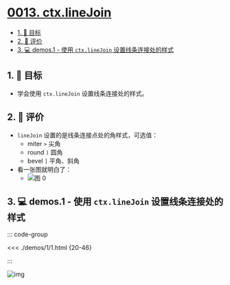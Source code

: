 # [0013. ctx.lineJoin](https://github.com/tnotesjs/TNotes.canvas/tree/main/notes/0013.%20ctx.lineJoin)

<!-- region:toc -->

- [1. 🎯 目标](#1--目标)
- [2. 🫧 评价](#2--评价)
- [3. 💻 demos.1 - 使用 `ctx.lineJoin` 设置线条连接处的样式](#3--demos1---使用-ctxlinejoin-设置线条连接处的样式)

<!-- endregion:toc -->

## 1. 🎯 目标

- 学会使用 `ctx.lineJoin` 设置线条连接处的样式。

## 2. 🫧 评价

- `lineJoin` 设置的是线条连接点处的角样式，可选值：
  - miter `>` 尖角
  - round `)` 圆角
  - bevel `]` 平角、斜角
- 看一张图就明白了：
  - ![图 0](https://cdn.jsdelivr.net/gh/Tdahuyou/imgs@main/2025-08-18-20-14-47.png)

## 3. 💻 demos.1 - 使用 `ctx.lineJoin` 设置线条连接处的样式

::: code-group

<<< ./demos/1/1.html {20-46}

:::

![img](https://cdn.jsdelivr.net/gh/Tdahuyou/imgs@main/2024-10-03-23-15-35.png)
